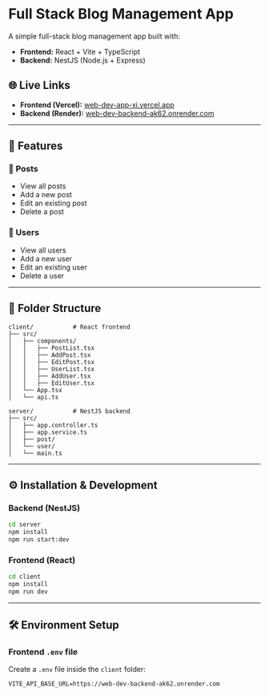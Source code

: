 # Full Stack Blog Management App

A simple full-stack blog management app built with:

- **Frontend:** React + Vite + TypeScript   
- **Backend:** NestJS (Node.js + Express)

## 🌐 Live Links

- **Frontend (Vercel):** [web-dev-app-xi.vercel.app](https://web-dev-app-xi.vercel.app)
- **Backend (Render):** [web-dev-backend-ak62.onrender.com](https://web-dev-backend-ak62.onrender.com)

---

## 🚀 Features

### 🔹 Posts
- View all posts
- Add a new post
- Edit an existing post
- Delete a post

### 🔹 Users
- View all users
- Add a new user
- Edit an existing user
- Delete a user

---

## 📁 Folder Structure

```
client/           # React frontend
├── src/
│   ├── components/
│   │   ├── PostList.tsx
│   │   ├── AddPost.tsx
│   │   ├── EditPost.tsx
│   │   ├── UserList.tsx
│   │   ├── AddUser.tsx
│   │   ├── EditUser.tsx
│   └── App.tsx
│   └── api.ts         

server/           # NestJS backend
├── src/
│   ├── app.controller.ts
│   ├── app.service.ts
│   ├── post/
│   └── user/
│   └── main.ts
```

---

## ⚙️ Installation & Development

### Backend (NestJS)

```bash
cd server
npm install
npm run start:dev
```

### Frontend (React)

```bash
cd client
npm install
npm run dev
```

---

## 🛠️ Environment Setup

### Frontend `.env` file

Create a `.env` file inside the `client` folder:

```env
VITE_API_BASE_URL=https://web-dev-backend-ak62.onrender.com
```



